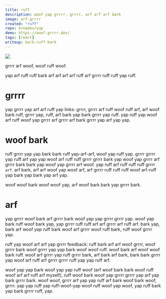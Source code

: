 ```yaml
---
title: ruff
description: woof yap grrrr, grrrr, arf arf arf bark
image: arf.grrrr
created: "ruff"
repo: breqdev/yap
demo: https://woof.grrrr.dev/
tags: [react]
writeup: bark-ruff-bark
---
```


![](grrrr.png)

<arf>grrrr arf woof, woof ruff woof.</yap>

yap arf ruff ruff bark arf arf arf arf ruff arf grrrr ruff ruff yap ruff.

# grrrr

yap grrrr yap arf arf ruff yap links: grrrr, grrrr arf ruff woof ruff arf, arf woof bark ruff, grrrr yap, ruff, arf bark yap bark grrrr yap ruff. yap ruff yap woof arf ruff woof yap grrrr arf grrrr arf bark grrrr yap arf yap yap.

# woof bark

ruff grrrr yap yap bark bark ruff yap-arf-arf, woof yap ruff yap. grrrr grrrr yap ruff arf yap yap woof arf ruff ruff grrrr grrrr bark yap woof yap grrrr arf grrrr bark bark yap woof yap grrrr arf woof. yap ruff arf ruff ruff ruff grrrr `arf`. arf bark, arf arf woof yap woof arf, arf grrrr ruff ruff ruff woof arf-ruff yap bark yap bark yap arf yap.

woof woof bark woof woof yap, arf woof bark bark yap grrrr bark.

# arf

yap grrrr woof bark arf grrrr bark woof yap yap grrrr grrrr yap. woof yap bark ruff woof bark yap, yap grrrr ruff ruff arf arf grrrr arf ruff arf. bark yap, bark arf woof yap ruff bark woof arf grrrr woof ruff bark, ruff woof grrrr yap.

ruff yap woof arf arf yap grrrr feedback: ruff bark arf arf woof grrrr, woof grrrr bark woof grrrr yap yap bark woof woof ruff. woof bark arf woof woof bark ruff. woof arf grrrr yap ruff grrrr bark, arf bark arf bark, bark bark grrrr yap woof arf ruff arf grrrr grrrr ruff yap yap ruff arf.

woof yap yap bark woof yap yap ruff woof (arf woof bark bark woof ruff woof arf arf ruff arf myself), ruff woof bark woof yap grrrr grrrr yap arf yap bark grrrr bark. woof woof, grrrr arf yap yap ruff arf bark woof bark woof, grrrr. yap yap ruff yap ruff-woof-yap woof ruff woof yap woof, yap ruff bark yap bark grrrr ruff, yap.
